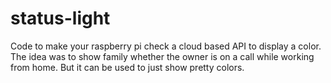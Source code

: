 # status-light

Code to make your raspberry pi check a cloud based API to display a color. The idea was to show family whether the owner is on a call while working from home. But it can be used to just show pretty colors.
